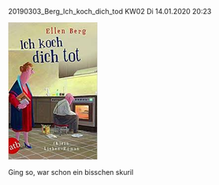 



20190303\_Berg\_Ich\_koch\_dich\_tod
KW02 Di 14.01.2020 20:23  

  

![](../_bilder/20190303_berg_ich_koch_dich_tod0.png)  

  

  

Ging so, war schon ein bisschen skuril  

